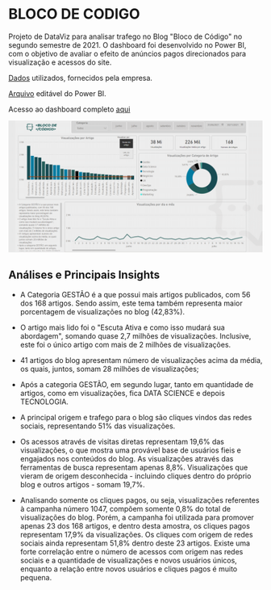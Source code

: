# BLOCO DE CODIGO
Projeto de DataViz para analisar trafego no Blog "Bloco de Código" no segundo semestre de 2021. O dashboard foi desenvolvido no Power BI, com o objetivo de avaliar o efeito de anúncios pagos direcionados para visualização e acessos do site. 

[Dados](campanha_bloco_de_código.xlsx) utilizados, fornecidos pela empresa.

[Arquivo](Bloco_de_Codigo.pbix) editável do Power BI.

Acesso ao dashboard completo [aqui](https://app.powerbi.com/view?r=eyJrIjoiZDliOGY1MmYtYzZjNy00ZmY5LWFjZGEtNjFlNWE4YTBkZDVmIiwidCI6ImMwMGMyNzg3LTI3NmItNDE4ZC1iZjFjLTFkOTVhNDY3NTZjZSJ9&pageName=ReportSection5fd2366070b918cd8c5d)

![pagina2](Imagens/pag_2.png)

## Análises e Principais Insights

* A Categoria GESTÃO é a que possui mais artigos publicados, com 56 dos 168 artigos. Sendo assim, este tema também representa maior porcentagem de visualizações no blog (42,83%).

* O artigo mais lido foi o "Escuta Ativa e como isso mudará sua abordagem", somando quase 2,7 milhões de visualizações. Inclusive, este foi o único artigo com mais de 2 milhões de visualizações.

* 41 artigos do blog apresentam número de visualizações acima da média, os quais, juntos, somam 28 milhões de visualizações;

* Após a categoria GESTÃO, em segundo lugar, tanto em quantidade de artigos, como em visualizações, fica DATA SCIENCE e depois TECNOLOGIA.

* A principal origem e trafego para o blog são cliques vindos das redes sociais, representando 51% das visualizações. 

* Os acessos através de visitas diretas representam 19,6% das visualizações, o que mostra uma provável base de usuários fieis e engajados nos conteúdos do blog. As visualizações através das ferramentas de busca representam apenas 8,8%. Visualizações que vieram de origem desconhecida - incluindo cliques dentro do próprio blog e outros artigos - somam 19,7%.

* Analisando somente os cliques pagos, ou seja, visualizações referentes à campanha número 1047, compõem somente 0,8% do total de visualizações do blog. Porém, a campanha foi utilizada para promover apenas 23 dos 168 artigos, e dentro desta amostra, os cliques pagos representam 17,9% da visualizações. Os cliques com origem de redes sociais ainda representam 51,8% dentro deste 23 artigos. Existe uma forte correlação entre o número de acessos com origem nas redes sociais e a quantidade de visualizações e novos usuários únicos, enquanto a relação entre novos usuários e cliques pagos é muito pequena.
